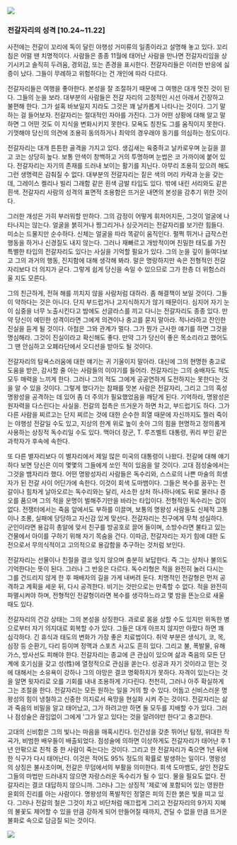 ![](../../_resources/264CAF445655508D18_9772ded71ee04fa4aeec21527e80451.jpg)

### 전갈자리의 성격 [10.24~11.22]

사전에는 전갈이 꼬리에 독이 달린 야행성 거미류의 일종이라고 설명해 놓고 있다. 꼬리침은 어떨 땐 치명적이다. 사람들은 종종 11월에 태어난 사람을 만나면 전갈자리임을 상기시키고 솔직히 두려움, 경외감, 또는 존경을 표시한다. 전갈자리들은 이러한 반응에 싫증이 났다. 그들이 무례하고 위험하다는 건 개인에 따라 다르다.

전갈자리들은 여행을 좋아한다. 본성을 잘 조절하기 때문에 그 여행은 대개 멋진 것이 된다. 그들의 눈을 보라. 대부분의 사람들은 전갈 자리의 고정적인 시선 아래서 긴장하고 불편해 한다. 그가 설혹 바보일지 지라도 그것은 꽤 날카롭게 나타나는 것이다. 그기 말하는 걸 들어보자. 전갈자리는 절대적인 자아를 가진다. 그가 어떤 상황에 대해 알고 말하면 그 어떤 것도 이 지식을 변화시키지 못한다. 모욕도 칭찬도 그를 움직이지 못한다. 기껏해야 당신의 의견에 조용히 동의하거나 최악의 경우래야 동기를 의심하는 정도이다.

전갈자리는 대개 튼튼한 골격을 가지고 있다. 생김새는 육중하고 날카로우며 눈길을 끌고 코는 상당히 높다. 보통 안색이 창백하고 거의 투명하며 눈썹은 코 가까이에 붙어 있다. 전갈자리는 자기의 존재를 드러내 보이는 활기를 지닌다. 아무리 조용히 있으려 해도 그런 생명력은 감춰질 수 없다. 대부분의 전갈자리는 짙은 색의 머리 카락과 눈을 갖는데, 그레이스 켈리나 빌리 그래함 같은 흰색 금발 타입도 있다. 밖에 내린 서리와도 같은 흰색. 전갈자리 사람의 성격의 표면적 조용함은 뜨거운 내면의 본성을 감추기 위한 것이다.

그러한 개성은 가히 부러워할 만하다. 그의 감정이 어떻게 휘저어지든, 그것이 얼굴에 나타나지는 않는다. 얼굴을 붉히거나 찡그리거나 싱긋거리는 전갈자리를 보기란 힘들다. 미소는 드물지만 순수하다. 신체는 얼굴을 따라 똑같이 움직인다. 펄쩍 뛰거나 급작스런 행동을 하거나 신경질도 내지 않는다. 그러나 재빠르고 개방적이며 친밀한 태도를 가진 특별한 타입의 전갈자리도 있다는 사실을 기억할 필요가 있다. 그의 눈을 깊이 들여다보고 그의 과거의 행동, 진지함에 대해 생각해 봐라. 말은 명랑하지만 속은 전형적인 전갈자리보다 더 의지가 굳다. 그렇게 쉽게 당신을 속일 수 있으므로 그가 한층 더 위험스러울 지도 모른다.

그의 친근하게, 전혀 해를 끼치지 않을 사람처럼 대하라. 좀 해결책이 보일 것이다. 그들이 약하다는 것은 아니다. 단지 부드럽거나 고지식하지가 않기 때문이다. 심지어 자기 눈이 심중을 너무 노출시킨다고 밤에도 선글라스를 끼고 다니는 전갈자리도 종종 있다. 만약 당신이 예민한 성격이라면 그에게 의견이나 충고를 묻지 말아라. 적나라하고 잔인한 진실을 듣게 될 것이다. 아첨은 그와 관계가 멀다. 그가 뭔가 근사한 얘기를 하면 그것을 명심해라. 그것이 진실이라고 확신해도 좋다. 만약 그가 당신이 좋은 목소리라고 했어도 그 땐 안심하고 오폐라단에서 오디션을 받아도 될 것이다.

전갈자리의 탐욕스러움에 대한 얘기는 귀 기울이지 말아라. 대신에 그의 현명한 충고로 도움을 받은, 감사할 줄 아는 사람들의 이야기를 들어라. 전갈자리는 그의 숭배자도 적도 모두 매력을 느끼게 한다. 그러나 그의 적도 그에게 공공연하게 도전하지는 못한다는 것을 알 수 있을 것이다. 그렇게 했다가는 참패를 맛본 사람은 전갈자리, 그리고 그의 혹성 명왕성을 공격하는 데 있어 좀 더 주의가 필요했었음을 깨닫게 된다. 기억하라, 명왕성은 원자력을 다스린다는 사실을. 전갈의 접촉은 뜨거운가 하면 차고, 부드럽기도 하다. 그가 다른 사람을 찌르고는 단지 찌르는 것에 대한 순수한 희열 때문에 자신까지도 찔러 죽이는 야행성 전갈일 수도 있고, 지상의 한계 위로 높이 솟아 그의 힘을 현명하고 정의롭게 사용하는 상징적 독수리일 수도 있다. 맥아더 장군, T. 루즈벨트 대통령, 퀴리 부인 같은 과학자가 후속에 속한다.

또 다른 별자리보다 이 별자리에서 제일 많은 미국의 대통령이 나왔다. 전갈에 대해 얘기하다 보면 당신은 이미 몇몇의 그들에게 쏘인 적이 있음을 알 것이다. 고대 점성술에서는 그것을 뱀자리라 했다. 어떤 명왕성자리 사람들은 독수리와, 스스로의 나쁜 마술의 희생자가 된 전갈 사이 어딘가에 속한다. 이것이 회색 도마뱀이다. 그들은 복수를 꿈꾸는 전갈이나 힘차게 날아오르는 독수리와는 달리, 사소한 상처 하나하나에도 뒤로 물러나 증오를 품으며 그의 적을 운명이 벌해주기만을 바라는 타입이다. 전형적인 독수리는 겁이 없다. 전쟁터에서는 죽음 앞에서도 부하를 이끌며, 보통의 명왕성 사람들도 신체적 고통이나 조롱, 실패에 당당하고 자신감 있게 맞선다. 전갈자리는 친구에게 무척 성실하다. 군인이라면 용감히 총알에 맞서 친구를 방공호로 끌어 들이며, 소방수라면 불타고 있는 건물에서 아이를 구하기 위해 자기 목숨을 건다. 이따금, 전갈자리는 자기 힘에 대한 도전으로서 무의식적이고 고의적으로 용감함을 추구하는 것처럼 보인다.

전갈자리는 선물이나 친절을 결코 잊지 않으며 충분히 보답한다. 즉 그는 상처나 불의도 기억한다는 뜻이 된다. 그러나 그 반응은 다르다. 독수리형은 적을 완전히 눌러 다시는 그를 건드리지 않게 한 후 패배자의 길을 가게 내버려 둔다. 치명적인 전갈형은 먼저 공격하고 계획을 세운 뒤, 다시 공격한다. 비기는 것만으로는 만족할 수 없다. 적을 완전히 파멸시켜야 하며, 전형적인 전갈형이라면 복수를 생각하느라고 몇 밤을 뜬눈으로 새울 때도 있다.

전갈자리의 건강 상태는 그의 본성을 상징한다. 과로로 몸을 상할 수도 있지만 위독한 병으로부터 자기 의지대로 회복할 수가 있다. 그들은 대개 아프지 않지만 아팠다 하면 꽤 심각하다. 긴 휴식과 태도의 변화가 가장 좋은 치료법이다. 취약 부분은 생식기, 코, 목, 심장 등 순환기, 다리 등이며 정맥과 스포츠 사고도 흔히 있다. 그리고 불, 폭발물, 유해 가스, 방사선도 피해야 한다. 전갈자리는 종교에 큰 관심이 있으며 삶과 죽음의 모든 단계에 호기심을 갖고 성(性)에 열정적으로 관심을 쏟는다. 성공과 자기 것이라고 믿는 것에 대해서는 소유욕이 강하나 그의 야망은 결코 명확하지가 못하다. 자격이 있는다는 것을 알면 윗자리로 오를 기회를 내내 조용하게 기다린다. 천천히, 그러나 아주 확실하게 그는 조절을 한다. 전갈자리는 모든 원하는 일을 거의 할 수 있다. 어둡고 신비스러운 명왕성의 힘이 냉철하고 신중한 의지로서 욕망을 현실화 시켜 주는 것이다. 전갈자리는 삶과 죽음의 비밀을 알고 태어났고, 그가 하려고만 하면 둘 모두를 지배할 수가 있다. 그러나 점성술은 끊임없이 그에게 '그가 알고 있다는 것을 알려야만 한다'고 충고한다.

고대의 신비함은 그의 빛나는 마음을 매혹시킨다. 인간성을 갖춘 뛰어난 탐정, 위대한 작곡가, 비범한 배우들이 배출되었다. 점성술에 의하면 이상하게도 전갈자리가 태어난 후 1년 안팎으로 친척 중 한 사람이 죽는다는 것이다. 그리고 한 전갈자리가 죽으면 1년 뒤에 한 식구가 다시 태어난다. 이것은 적어도 95% 정도의 확률로 발생하는 일이다. 명왕성의 상징은 불사조이며, 전갈은 무덤에서의 부활을 의미한다. 회색 도마뱀도, 살인 전갈도 그들의 마법만 드러내지 않으면 자랑스러운 독수리가 될 수 있다. 물을 필요도 없다. 전갈자리는 결코 대답하지 않으니까. 그러나 그는 상징적 '제로'에 포함되어 있는 영원한 윤회의 진리를 아는 사람이다. 명왕성의 폭발적인 정열은 피의 진한 붉은 빛을 띠고 있다. 그러나 전갈의 철은 그것이 차고 비단처럼 매끄럽게 그리고 전갈자리의 9가지 지혜의 불꽃도 제어할 수 있을 만큼 강하게 되어 만들어질 때까지, 견딜 수 없을 만큼 뜨거운 불화로 속으로 담금질 되는 것이다.

![](../../_resources/272A6E445655508E31_b23339f228dc4cf381a5927b2385d81.jpg)